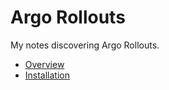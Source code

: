 # Argo Rollouts

My notes discovering Argo Rollouts.

* [Overview](./docs/overview.md)
* [Installation](./docs/install.md)
